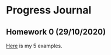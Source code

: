 # Progress Journal

## Homework 0 (29/10/2020)

[Here](/home/dorukhan/fall20-dorukhankilinc/fies/hw0.html) is my 5 examples.

